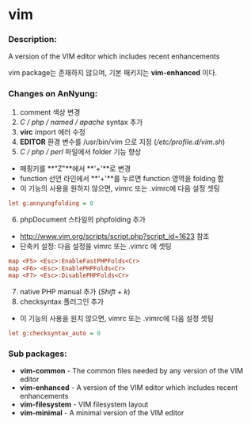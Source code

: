 # vim

### Description:
A version of the VIM editor which includes recent enhancements

vim package는 존재하지 않으며, 기본 패키지는 **vim-enhanced** 이다.

### Changes on AnNyung:
1. comment 색상 변경
2. _C / php / named / apache_ syntax 추가
3. **virc** import 에러 수정
4. **EDITOR** 환경 변수를 /usr/bin/vim 으로 지정 (_/etc/profile.d/vim.sh_)
5. _C / php / perl_ 파일에서 folder 기능 향상
 * 매핑키를 **"Z"**에서 **'+'**로 변경
 * function 선언 라인에서 **'+'**를 누르면 function 영역을 folding 함
 * 이 기능의 사용을 원하지 않으면, vimrc 또는 .vimrc에 다음 설정 셋팅
 ```ini
 let g:annyungfolding = 0
 ```
6. phpDocument 스타일의 phpfolding 추가
 * http://www.vim.org/scripts/script.php?script_id=1623 참조
 * 단축키 설정: 다음 설정을 vimrc 또는 .vimrc 에 셋팅
 ```ini
 map <F5> <Esc>:EnableFastPHPFolds<Cr>
 map <F6> <Esc>:EnablePHPFolds<Cr>
 map <F7> <Esc>:DisablePHPFolds<Cr>
 ```
7. native PHP manual 추가 (_Shift + k_)
8. checksyntax 플러그인 추가
 * 이 기능의 사용을 원치 않으면, vimrc 또는 .vimrc에 다음 설정 셋팅
 ```ini
 let g:checksyntax_auto = 0
 ```

### Sub packages:
* **vim-common** - The common files needed by any version of the VIM editor
* **vim-enhanced** - A version of the VIM editor which includes recent enhancements
* **vim-filesystem** - VIM filesystem layout
* **vim-minimal** - A minimal version of the VIM editor